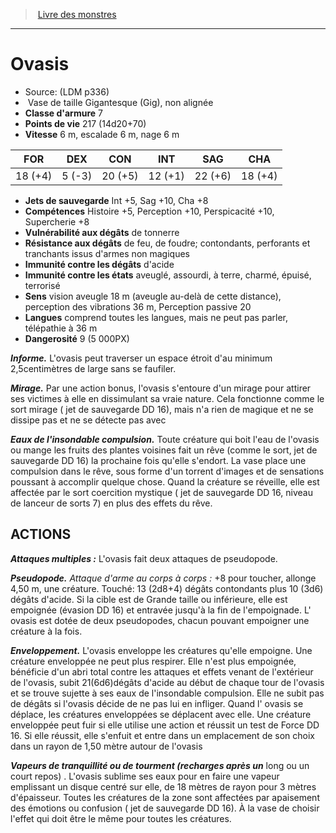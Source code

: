 ﻿> [Livre des monstres](tome_of_beasts.md)

---

# Ovasis

- Source: (LDM p336)
-  Vase de taille Gigantesque (Gig), non alignée
- **Classe d'armure** 7
- **Points de vie** 217 (14d20+70)
- **Vitesse** 6 m, escalade 6 m, nage 6 m

|FOR|DEX|CON|INT|SAG|CHA|
|---|---|---|---|---|---|
|18 (+4)|5 (-3)|20 (+5)|12 (+1)|22 (+6)|18 (+4)|

- **Jets de sauvegarde** Int +5, Sag +10, Cha +8
- **Compétences** Histoire +5, Perception +10, Perspicacité +10, Supercherie +8
- **Vulnérabilité aux dégâts** de tonnerre
- **Résistance aux dégâts** de feu, de foudre; contondants, perforants et tranchants issus d'armes non magiques
- **Immunité contre les dégâts** d'acide
- **Immunité contre les états** aveuglé, assourdi, à terre, charmé, épuisé, terrorisé
- **Sens** vision aveugle 18 m (aveugle au-delà de cette distance), perception des vibrations 36 m, Perception passive 20
- **Langues** comprend toutes les langues, mais ne peut pas parler, télépathie à 36 m
- **Dangerosité** 9 (5 000PX)

**_Informe._** L'ovasis peut traverser un espace étroit d'au minimum 2,5centimètres de large sans se faufiler.

**_Mirage._** Par une action bonus, l'ovasis s'entoure d'un mirage pour attirer ses victimes à elle en dissimulant sa vraie nature. Cela fonctionne comme le sort mirage ( jet de sauvegarde DD 16), mais n'a rien de magique et ne se dissipe pas et ne se détecte pas avec

**_Eaux de l'insondable compulsion._** Toute créature qui boit l'eau de l'ovasis ou mange les fruits des plantes voisines fait un rêve (comme le sort, jet de sauvegarde DD 16) la prochaine fois qu'elle s'endort. La vase place une compulsion dans le rêve, sous forme d'un torrent d'images et de sensations poussant à accomplir quelque chose. Quand la créature se réveille, elle est affectée par le sort coercition mystique ( jet de sauvegarde DD 16, niveau de lanceur de sorts 7) en plus des effets du rêve.

## ACTIONS

**_Attaques multiples :_** L'ovasis fait deux attaques de pseudopode.

**_Pseudopode._** _Attaque d'arme au corps à corps :_ +8 pour toucher, allonge 4,50 m, une créature. Touché: 13 (2d8+4) dégâts contondants plus 10 (3d6) dégâts d'acide. Si la cible est de Grande taille ou inférieure, elle est empoignée (évasion DD 16) et entravée jusqu'à la fin de l'empoignade. L' ovasis est dotée de deux pseudopodes, chacun pouvant empoigner une créature à la fois.

**_Enveloppement._** L'ovasis enveloppe les créatures qu'elle empoigne. Une créature enveloppée ne peut plus respirer. Elle n'est plus empoignée, bénéficie d'un abri total contre les attaques et effets venant de l'extérieur de l'ovasis, subit 21(6d6)dégâts d'acide au début de chaque tour de l'ovasis et se trouve sujette à ses eaux de l'insondable compulsion. Elle ne subit pas de dégâts si l'ovasis décide de ne pas lui en infliger. Quand l' ovasis se déplace, les créatures enveloppées se déplacent avec elle. Une créature enveloppée peut fuir si elle utilise une action et réussit un test de Force DD 16. Si elle réussit, elle s'enfuit et entre dans un emplacement de son choix dans un rayon de 1,50 mètre autour de l'ovasis

**_Vapeurs de tranquillité ou de tourment (recharges après un_** long ou un court repos) . L'ovasis sublime ses eaux pour en faire une vapeur emplissant un disque centré sur elle, de 18 mètres de rayon pour 3 mètres d'épaisseur. Toutes les créatures de la zone sont affectées par apaisement des émotions ou confusion ( jet de sauvegarde DD 16). À la vase de choisir l'effet qui doit être le même pour toutes les créatures.

